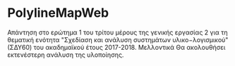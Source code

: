 # PolylineMapWeb
Απάντηση στο ερώτημα 1 του τρίτου μέρους της γενικής εργασίας 2 για τη θεματική ενότητα
"Σχεδίαση και ανάλυση συστημάτων υλικο−λογισμικού" (ΣΔΥ60) του ακαδημαϊκού έτους 2017-2018.
Μελλοντικά Θα ακολουθήσει εκτενέστερη ανάλυση της υλοποίησης.
